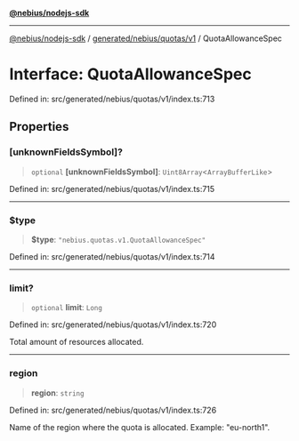 [**@nebius/nodejs-sdk**](../../../../../README.md)

***

[@nebius/nodejs-sdk](../../../../../README.md) / [generated/nebius/quotas/v1](../README.md) / QuotaAllowanceSpec

# Interface: QuotaAllowanceSpec

Defined in: src/generated/nebius/quotas/v1/index.ts:713

## Properties

### \[unknownFieldsSymbol\]?

> `optional` **\[unknownFieldsSymbol\]**: `Uint8Array`\<`ArrayBufferLike`\>

Defined in: src/generated/nebius/quotas/v1/index.ts:715

***

### $type

> **$type**: `"nebius.quotas.v1.QuotaAllowanceSpec"`

Defined in: src/generated/nebius/quotas/v1/index.ts:714

***

### limit?

> `optional` **limit**: `Long`

Defined in: src/generated/nebius/quotas/v1/index.ts:720

Total amount of resources allocated.

***

### region

> **region**: `string`

Defined in: src/generated/nebius/quotas/v1/index.ts:726

Name of the region where the quota is allocated.
 Example: "eu-north1".
